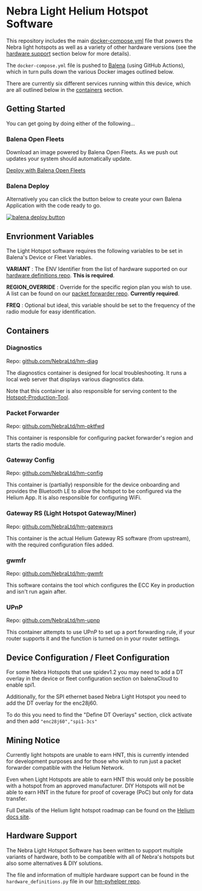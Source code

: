 # Nebra Light Helium Hotspot Software

This repository includes the main [docker-compose.yml](https://github.com/NebraLtd/light-hotspot-software/blob/master/docker-compose.yml) file that powers the Nebra light hotspots as well as a variety of other hardware versions (see the [hardware support](#hardware-support) section below for more details).

The `docker-compose.yml` file is pushed to [Balena](https://www.balena.io/) (using GitHub Actions), which in turn pulls down the various Docker images outlined below.

There are currently six different services running within this device, which are all outlined below in the [containers](#containers) section.

## Getting Started
You can get going by doing either of the following...

### Balena Open Fleets
Download an image powered by Balena Open Fleets. As we push out updates your system should automatically update.

[Deploy with Balena Open Fleets](https://hub.balena.io/nebraltd/helium-light-hotspot)

### Balena Deploy
Alternatively you can click the button below to create your own Balena Application with the code ready to go.

[![balena deploy button](https://www.balena.io/deploy.svg)](https://dashboard.balena-cloud.com/deploy?repoUrl=https://github.com/NebraLtd/light-hotspot-software)

## Envrionment Variables

The Light Hotspot software requires the following variables to be set in Balena's Device or Fleet Variables.

**VARIANT** : The ENV Identifier from the list of hardware supported on our [hardware definitions repo](https://github.com/NebraLtd/helium-hardware-definitions). **This is required**.

**REGION_OVERRIDE** : Override for the specific region plan you wish to use. A list can be found on our [packet forwarder repo](https://github.com/NebraLtd/hm-pktfwd). **Currently required**.

**FREQ** : Optional but ideal, this variable should be set to the frequency of the radio module for easy identification.

## Containers

### Diagnostics

Repo: [github.com/NebraLtd/hm-diag](https://github.com/NebraLtd/hm-diag)

The diagnostics container is designed for local troubleshooting. It runs a local web server that displays various diagnostics data.

Note that this container is also responsible for serving content to the [Hotspot-Production-Tool](https://github.com/NebraLtd/Hotspot-Production-Tool).

### Packet Forwarder

Repo: [github.com/NebraLtd/hm-pktfwd](https://github.com/NebraLtd/hm-pktfwd)

This container is responsible for configuring packet forwarder's region and starts the radio module.

### Gateway Config

Repo: [github.com/NebraLtd/hm-config](https://github.com/NebraLtd/hm-config)

This container is (partially) responsible for the device onboarding and provides the Bluetooth LE to allow the hotspot to be configured via the Helium App. It is also responsible for configuring WiFi.

### Gateway RS (Light Hotspot Gateway/Miner)

Repo: [github.com/NebraLtd/hm-gatewayrs](https://github.com/NebraLtd/hm-gatewayrs)

This container is the actual Helium Gateway RS software (from upstream), with the required configuration files added.

### gwmfr

Repo: [github.com/NebraLtd/hm-gwmfr](https://github.com/NebraLtd/hm-gwmfr)

This software contains the tool which configures the ECC Key in production and isn't run again after.

### UPnP

Repo: [github.com/NebraLtd/hm-upnp](https://github.com/NebraLtd/hm-upnp)

This container attempts to use UPnP to set up a port forwarding rule, if your router supports it and the function is turned on in your router settings.

## Device Configuration / Fleet Configuration

For some Nebra Hotspots that use spidev1.2 you may need to add a DT overlay in the device or fleet configuration section on balenaCloud to enable spi1.

Additionally, for the SPI ethernet based Nebra Light Hotspot you need to add the DT overlay for the enc28j60.

To do this you need to find the "Define DT Overlays" section, click activate and then add `"enc28j60","spi1-3cs"`

## Mining Notice

Currently light hotspots are unable to earn HNT, this is currently intended for development purposes and for those who wish to run just a packet forwarder compatible with the Helium Network.

Even when Light Hotspots are able to earn HNT this would only be possible with a hotspot from an approved manufacturer. DIY Hotspots will not be able to earn HNT in the future for proof of coverage (PoC) but only for data transfer.

Full Details of the Helium light hotspot roadmap can be found on the [Helium docs site](https://docs.helium.com/use-the-network/light-hotspots/).

## Hardware Support

The Nebra Light Hotspot Software has been written to support multiple variants of hardware, both to be compatible with all of Nebra's hotspots but also some alternatives & DIY solutions.

The file and information of multiple hardware support can be found in the `hardware_definitions.py` file in our [hm-pyhelper repo](https://github.com/NebraLtd/hm-pyhelper).
